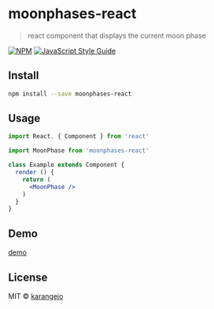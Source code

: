 # moonphases-react

> react component that displays the current moon phase

[![NPM](https://img.shields.io/npm/v/moonphases-react.svg)](https://www.npmjs.com/package/moonphases-react) [![JavaScript Style Guide](https://img.shields.io/badge/code_style-standard-brightgreen.svg)](https://standardjs.com)

## Install

```bash
npm install --save moonphases-react
```

## Usage

```jsx
import React, { Component } from 'react'

import MoonPhase from 'moonphases-react'

class Example extends Component {
  render () {
    return (
      <MoonPhase />
    )
  }
}
```

## Demo

[demo](https://karangejo.github.io/moonphases-react/)

## License

MIT © [karangejo](https://github.com/karangejo)
